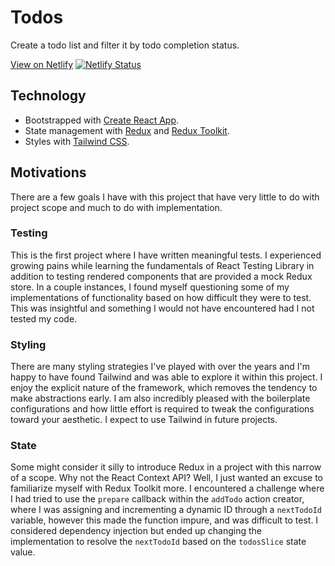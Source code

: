 # Todos

Create a todo list and filter it by todo completion status.

[View on Netlify](https://dcwds-todo.netlify.app)
[![Netlify Status](https://api.netlify.com/api/v1/badges/8d2579e2-04df-4f2e-9d5a-c3b132785eaa/deploy-status)](https://app.netlify.com/sites/dcwds-todo/deploys)

## Technology

- Bootstrapped with [Create React App](https://github.com/facebook/create-react-app).
- State management with [Redux](https://github.com/reduxjs/redux) and [Redux Toolkit](https://github.com/reduxjs/redux-toolkit).
- Styles with [Tailwind CSS](https://github.com/tailwindlabs/tailwindcss).

## Motivations

There are a few goals I have with this project that have very little to do with project scope and much to do with implementation.

### Testing

This is the first project where I have written meaningful tests. I experienced growing pains while learning the fundamentals of React Testing Library in addition to testing rendered components that are provided a mock Redux store. In a couple instances, I found myself questioning some of my implementations of functionality based on how difficult they were to test. This was insightful and something I would not have encountered had I not tested my code.

### Styling

There are many styling strategies I've played with over the years and I'm happy to have found Tailwind and was able to explore it within this project. I enjoy the explicit nature of the framework, which removes the tendency to make abstractions early. I am also incredibly pleased with the boilerplate configurations and how little effort is required to tweak the configurations toward your aesthetic. I expect to use Tailwind in future projects.

### State

Some might consider it silly to introduce Redux in a project with this narrow of a scope. Why not the React Context API? Well, I just wanted an excuse to familiarize myself with Redux Toolkit more. I encountered a challenge where I had tried to use the `prepare` callback within the `addTodo` action creator, where I was assigning and incrementing a dynamic ID through a `nextTodoId` variable, however this made the function impure, and was difficult to test. I considered dependency injection but ended up changing the implementation to resolve the `nextTodoId` based on the `todosSlice` state value.
